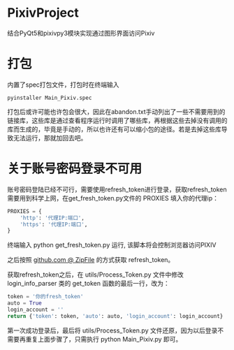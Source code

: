 # PixivProject
结合PyQt5和pixivpy3模块实现通过图形界面访问Pixiv



# 打包

内置了spec打包文件，打包时在终端输入

```shell
pyinstaller Main_Pixiv.spec
```

打包后或许可能也许包会很大，因此在abandon.txt手动列出了一些不需要用到的链接库，这些库是通过查看程序运行时调用了哪些库，再根据这些去掉没有调用的库而生成的，毕竟是手动的，所以也许还有可以缩小包的途径。若是去掉这些库导致无法运行，那就加回去吧。

# 关于账号密码登录不可用

账号密码登陆已经不可行，需要使用refresh_token进行登录，获取refresh_token需要用到科学上网，在get_fresh_token.py文件的 PROXIES 填入你的代理ip：

```Python
PROXIES = {
    'http': '代理IP:端口',
    'https': '代理IP:端口',
}
```

终端输入 python get_fresh_token.py 运行, 该脚本将会控制浏览器访问PIXIV

之后按照 [github.com @ ZipFile](https://gist.github.com/ZipFile/c9ebedb224406f4f11845ab700124362) 的方式获取 refresh_token。

获取refresh_token之后，在 utils/Process_Token.py 文件中修改 login_info_parser 类的 get_token 函数的最后一行，改为：

```python
token = '你的fresh_token'
auto = True
login_account = ''
return {'token': token, 'auto': auto, 'login_account': login_account}
```

第一次成功登录后，最后将 utils/Process_Token.py 文件还原，因为以后登录不需要再重复上面步骤了，只需执行 python Main_Pixiv.py 即可。